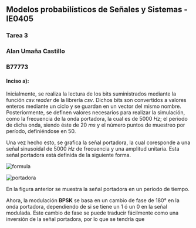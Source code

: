 ## Modelos probabilísticos de Señales y Sistemas - IE0405
### Tarea 3
### Alan Umaña Castillo
### B77773

#### Inciso a):

Inicialmente, se realiza la lectura de los bits suministrados mediante la función *csv.reader* de la librería *csv*. Dichos bits son convertidos a valores enteros mediante un ciclo y se guardan en un vector del mismo nombre. Posteriormente, se definen valores necesarios para realizar la simulación, como la frecuencia de la onda portadora, la cual es de 5000 *Hz*; el periodo de dicha onda, siendo éste de 20 *ms* y el número puntos de muestreo por período, definiéndose en 50.

Una vez hecho esto, se grafica la señal portadora, la cual coresponde a una señal sinusoidal de 5000 *Hz* de frecuencia y una amplitud unitaria. Esta señal portadora está definida de la siguiente forma.

![formula](https://render.githubusercontent.com/render/math?math=S_1(t)=sen(2\pif_pt))

![portadora](https://user-images.githubusercontent.com/66042916/86303737-f915d680-bbc9-11ea-95e9-d737e55b3ee7.png)

En la figura anterior se muestra la señal portadora en un período de tiempo. 

Ahora, la modulación **BPSK** se basa en un cambio de fase de 180° en la onda portadora, dependiendo de si se tiene un 1 ó un 0 en la señal modulada. Este cambio de fase se puede traducir fácilmente como una inversión de la señal portadora, por lo que se tendría que
